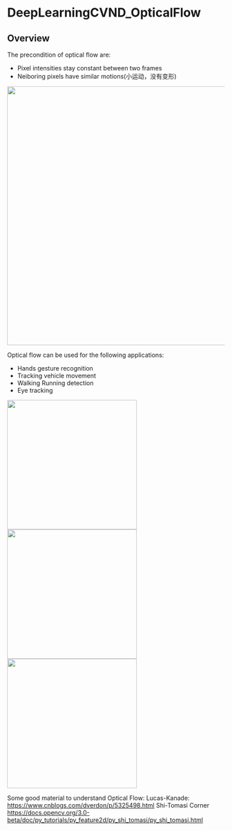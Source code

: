 # DeepLearningCVND_OpticalFlow

## Overview

The precondition of optical flow are:
- Pixel intensities stay constant between two frames
- Neiboring pixels have similar motions(小运动，没有变形)

<img src="https://user-images.githubusercontent.com/40875720/57580296-50467c80-74da-11e9-8fcb-fa2f3800916e.PNG" width="600">

Optical flow can be used for the following applications:
- Hands gesture recognition
- Tracking vehicle movement
- Walking Running detection
- Eye tracking

<img src="https://user-images.githubusercontent.com/40875720/57580297-52a8d680-74da-11e9-9ba6-44135f44eb66.PNG" width="300">

<img src="https://user-images.githubusercontent.com/40875720/57580298-53da0380-74da-11e9-907e-b5ca7809c1bf.PNG" width="300">

<img src="https://user-images.githubusercontent.com/40875720/57580300-550b3080-74da-11e9-80ec-81dec8de1b52.PNG" width="300">


Some good material to understand Optical Flow:
Lucas-Kanade:
https://www.cnblogs.com/dverdon/p/5325498.html
Shi-Tomasi Corner
https://docs.opencv.org/3.0-beta/doc/py_tutorials/py_feature2d/py_shi_tomasi/py_shi_tomasi.html
